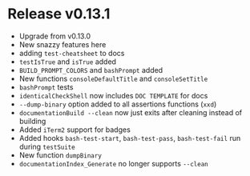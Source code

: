 # Release v0.13.1

- Upgrade from v0.13.0
- New snazzy features here
- adding `test-cheatsheet` to docs
- `testIsTrue` and `isTrue` added
- `BUILD_PROMPT_COLORS` and `bashPrompt` added
- New functions `consoleDefaultTitle` and `consoleSetTitle`
- `bashPrompt` tests
- `identicalCheckShell` now includes `DOC TEMPLATE` for docs
- `--dump-binary` option added to all assertions functions (`xxd`)
- `documentationBuild --clean` now just exits after cleaning instead of building
- Added `iTerm2` support for badges
- Added hooks `bash-test-start`, `bash-test-pass`, `bash-test-fail` run during `testSuite`
- New function `dumpBinary`
- `documentationIndex_Generate` no longer supports `--clean`
